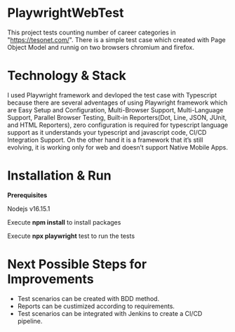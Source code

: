 # PlaywrightWebTest
 This project tests counting number of career categories in "https://tesonet.com/". There is a simple test case which created with Page Object Model and runnig on two browsers chromium and firefox.
 
# Technology & Stack
 I used Playwright framework and devloped the test case with Typescript because there are several adventages of using Playwright framework which are Easy Setup and Configuration, Multi-Browser Support, Multi-Language Support, Parallel Browser Testing, Built-in Reporters(Dot, Line, JSON, JUnit, and HTML Reporters), zero configuration is required for typescript language support as it understands your typescript and javascript code, CI/CD Integration Support. On the other hand it is a framework that it’s still evolving, it is working only for web and doesn’t support Native Mobile Apps.
 
 # Installation & Run
 **Prerequisites**
 
 Nodejs v16.15.1
 
 Execute **npm install** to install packages
 
 Execute **npx playwright** test to run the tests
 
# Next Possible Steps for Improvements
 * Test scenarios can be created with BDD method.
 * Reports can be custimized according to requirements.
 * Test scenarios can be integrated with Jenkins to create a CI/CD pipeline. 
